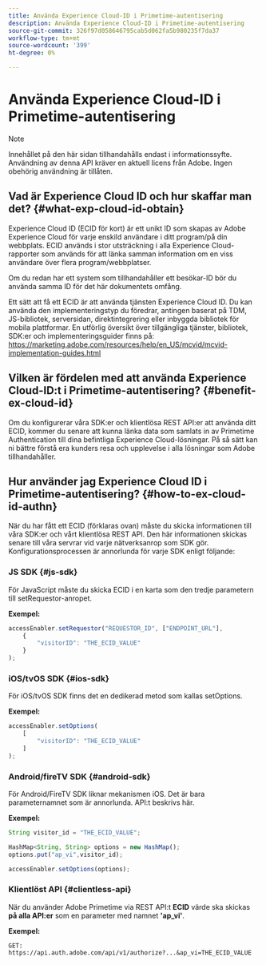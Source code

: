 ```yaml
---
title: Använda Experience Cloud-ID i Primetime-autentisering
description: Använda Experience Cloud-ID i Primetime-autentisering
source-git-commit: 326f97d058646795cab5d062fa5b980235f7da37
workflow-type: tm+mt
source-wordcount: '399'
ht-degree: 0%

---
```



# Använda Experience Cloud-ID i Primetime-autentisering

>[!NOTE]
>
>Innehållet på den här sidan tillhandahålls endast i informationssyfte. Användning av denna API kräver en aktuell licens från Adobe. Ingen obehörig användning är tillåten.

## Vad är Experience Cloud ID och hur skaffar man det? {#what-exp-cloud-id-obtain}

Experience Cloud ID (ECID för kort) är ett unikt ID som skapas av Adobe Experience Cloud för varje enskild användare i ditt program/på din webbplats. ECID används i stor utsträckning i alla Experience Cloud-rapporter som används för att länka samman information om en viss användare över flera program/webbplatser.

Om du redan har ett system som tillhandahåller ett besökar-ID bör du använda samma ID för det här dokumentets omfång.

Ett sätt att få ett ECID är att använda tjänsten Experience Cloud ID. Du kan använda den implementeringstyp du föredrar, antingen baserat på TDM, JS-bibliotek, serversidan, direktintegrering eller inbyggda bibliotek för mobila plattformar. En utförlig översikt över tillgängliga tjänster, bibliotek, SDK:er och implementeringsguider finns på: https://marketing.adobe.com/resources/help/en_US/mcvid/mcvid-implementation-guides.html





## Vilken är fördelen med att använda Experience Cloud-ID:t i Primetime-autentisering? {#benefit-ex-cloud-id}

Om du konfigurerar våra SDK:er och klientlösa REST API:er att använda ditt ECID, kommer du senare att kunna länka data som samlats in av Primetime Authentication till dina befintliga Experience Cloud-lösningar. På så sätt kan ni bättre förstå era kunders resa och upplevelse i alla lösningar som Adobe tillhandahåller.

## Hur använder jag Experience Cloud ID i Primetime-autentisering? {#how-to-ex-cloud-id-authn}

När du har fått ett ECID (förklaras ovan) måste du skicka informationen till våra SDK:er och vårt klientlösa REST API. Den här informationen skickas senare till våra servrar vid varje nätverksanrop som SDK gör. Konfigurationsprocessen är annorlunda för varje SDK enligt följande:

### JS SDK {#js-sdk}

För JavaScript måste du skicka ECID i en karta som den tredje parametern till setRequestor-anropet.

**Exempel:**

```JavaScript
accessEnabler.setRequestor("REQUESTOR_ID", ["ENDPOINT_URL"],
    {
        "visitorID": "THE_ECID_VALUE"
    }
);
```

### iOS/tvOS SDK {#ios-sdk}

För iOS/tvOS SDK finns det en dedikerad metod som kallas setOptions.

**Exempel:**

```JavaScript
accessEnabler.setOptions(
    [
        "visitorID": "THE_ECID_VALUE"
    ]
);
```

### Android/fireTV SDK {#android-sdk}

För Android/FireTV SDK liknar mekanismen iOS. Det är bara parameternamnet som är annorlunda. API:t beskrivs här.

**Exempel:**

```JavaScript
String visitor_id = "THE_ECID_VALUE";

HashMap<String, String> options = new HashMap();
options.put("ap_vi",visitor_id);

accessEnabler.setOptions(options);
```

### Klientlöst API {#clientless-api}

När du använder Adobe Primetime via REST API:t **ECID** värde ska skickas **på alla API:er** som en parameter med namnet **&#39;ap_vi&#39;**.

**Exempel:**

`GET: https://api.auth.adobe.com/api/v1/authorize?...&ap_vi=THE_ECID_VALUE`